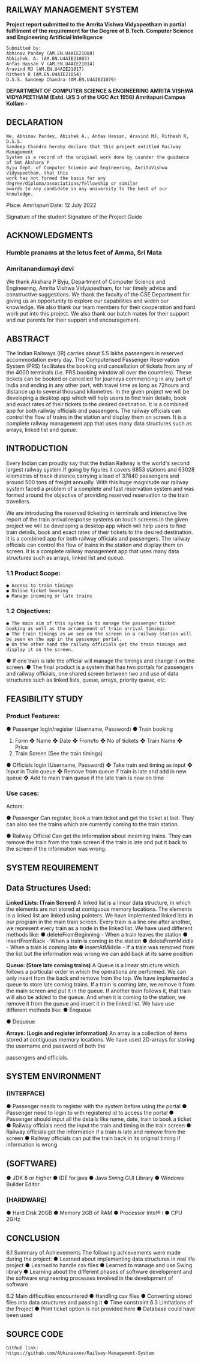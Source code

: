 ## RAILWAY MANAGEMENT SYSTEM

**Project report submitted to the Amrita Vishwa Vidyapeetham in partial fulfilment of the
requirement for the Degree of
B.Tech. Computer Science and Engineering
Artificial Intelligence**

```
Submitted by:
Abhinav Pandey (AM.EN.U4AIE21088)
Abhishek. A. (AM.EN.U4AIE21003)
Anfas Hassan V (AM.EN.U4AIE21014)
Aravind MJ (AM.EN.U4AIE21017)
Rithesh R (AM.EN.U4AIE21054)
D.S.S. Sandeep Chandra (AM.EN.U4AIE21079)
```



**DEPARTMENT OF COMPUTER SCIENCE & ENGINEERING AMRITA VISHWA
VIDYAPEETHAM
(Estd. U/S 3 of the UGC Act 1956)
Amritapuri Campus Kollam -**

## DECLARATION

```
We, Abhinav Pandey, Abishek A., Anfas Hassan, Aravind MJ, Rithesh R, D.S.S.
Sandeep Chandra hereby declare that this project entitled Railway Management
System is a record of the original work done by usunder the guidance of Smt Akshara P
Byju Dept. of Computer Science and Engineering, AmritaVishwa Vidyapeetham, that this
work has not formed the basis for any degree/diploma/associations/fellowship or similar
awards to any candidate in any university to the best of our knowledge.
```

Place: Amritapuri Date: 12 July 2022

Signature of the student Signature of the Project Guide

## ACKNOWLEDGMENTS

### Humble pranams at the lotus feet of Amma, Sri Mata

### Amritanandamayi devi

We thank Akshara P Byju, Department of Computer Science and Engineering, Amrita
Vishwa Vidyapeetham, for her timely advice and constructive suggestions. We thank the
faculty of the CSE Department for giving us an opportunity to explore our capabilities and
widen our knowledge. We also thank our team members for their cooperation and hard
work put into this project. We also thank our batch mates for their support and our parents
for their support and encouragement.

## ABSTRACT

The Indian Railways (IR) carries about 5.5 lakhs passengers in reserved accommodation
every day. The Computerised Passenger Reservation System (PRS) facilitates the booking
and cancellation of tickets from any of the 4000 terminals (i.e. PRS booking window all
over the countries). These tickets can be booked or cancelled for journeys commencing in
any part of India and ending in any other part, with travel time as long as 72hours and
distance up to several thousand kilometres. In the given project we will be developing a
desktop app which will help users to find train details, book and exact rates of their tickets
to the desired destination. It is a combined app for both railway officials and passengers.
The railway officials can control the flow of trains in the station and display them on screen.
It is a complete railway management app that uses many data structures such as arrays,
linked list and queue.

## INTRODUCTION

Every Indian can proudly say that the Indian Railway is the world's second
largest railway system.If going by figures it covers 6853 stations and 63028
kilometres of track distance,carrying a load of 37840 passengers and around 500
tons of freight annually. With this huge magnitude our railway system faced a
problem of a complete and fast reservation system and was formed around the
objective of providing reserved reservation to the train travellers.

We are introducing the reserved ticketing in terminals and interactive live report
of the train arrival response systems on touch screens.In the given project we
will be developing a desktop app which will help users to find train details, book
and exact rates of their tickets to the desired destination. It is a combined app for
both railway officials and passengers. The railway officials can control the flow
of trains in the station and display them on screen. It is a complete railway
management app that uses many data structures such as arrays, linked list and
queue.

### 1.1 Product Scope:

```
● Access to train timings
● Online ticket booking
● Manage incoming or late trains
```

### 1.2 Objectives:

```
● The main aim of this system is to manage the passenger ticket
booking as well as the arrangement of train arrival timings.
● The train timings as we see on the screen in a railway station will
be seen on the app in the passenger portal.
● On the other hand the railway officials get the train timings and
display it on the screen.
```

● If one train is late the official will manage the timings and change
it on the screen.
● The final product is a system that has two portals for passengers
and railway officials, one shared screen between two and use of
data structures such as linked lists, queue, arrays, priority queue,
etc.

## FEASIBILITY STUDY

### Product Features:

● Passenger login/register
(Username, Password)
● Train booking

1. Form
   ❖ Name
   ❖ Date
   ❖ From/to
   ❖ No of tickets
   ❖ Train Name
   ❖ Price
2. Train Screen
   (See the train timings)

● Officials login
(Username, Password)
❖ Take train and timing as input
❖ Input in Train queue
❖ Remove from queue if train is late and add in new queue
❖ Add to main train queue if the late train is now on time

### Use cases:

Actors:

● Passenger Can
register, book a train ticket and get
the ticket at last. They can also see the
trains which are currently coming to the
train station.

● Railway Official
Can get the information about incoming
trains. They can remove the train from
the train screen if the train is late and put
it back to the screen if the information
was wrong.

## SYSTEM REQUIREMENT

## Data Structures Used:

**Linked Lists: (Train Screen)**
A linked list is a linear data structure, in which the elements are not stored
at contiguous memory locations. The elements in a linked list are linked
using pointers.
We have implemented linked lists in our program in the main train screen.
Every train is a line one after another, we represent every train as a node in
the linked list.
We have used different methods like:
● deleteFromBeginning - When a train leaves the station
● insertFromBack - When a train is coming to the station
● deleteFromMiddle - When a train is coming late
● insertAtMiddle - If a train was removed from the list but the
information was wrong we can add back at its same position

**Queue: (Store late coming trains)**
A Queue is a linear structure which follows a particular order in which the
operations are performed. We can only insert from the back and remove
from the top.
We have implemented a queue to store late coming trains. If a train is
coming late, we remove it from the main screen and put it in the queue. If
another train follows it, that train will also be added to the queue. And
when it is coming to the station, we remove it from the queue and insert it
in the linked list.
We have use different methods like:
● Enqueue

● Dequeue

**Arrays: (Login and register information)**
An array is a collection of items stored at contiguous memory locations. We
have used 2D-arrays for storing the username and password of both the

passengers and officials.

## SYSTEM ENVIRONMENT

### (INTERFACE)

● Passenger needs to register with the system before using the portal
● Passenger need to login to with registered id to access the portal
● Passenger should input all the details like name, date, train to book a
ticket
● Railway officials need the input the train and timing in the train screen
● Railway officials get the information if a train is late and remove from
the screen
● Railway officials can put the train back in its original timing if
information is wrong

## (SOFTWARE)

● JDK 8 or higher
● IDE for java
● Java Swing GUI Library
● Windows Builder Editor

### (HARDWARE)

● Hard Disk 20GB
● Memory 2GB of RAM
● Processor Intel® i
● CPU 2GHz

## CONCLUSION

6.1 Summary of Achievements
The following achievements were made during the project:
● Learned about implementing data structures in real life project
● Learned to handle csv files
● Learned to manage and use Swing library
● Learning about the different phases of software development and
the software engineering processes involved in the development
of software

6.2 Main difficulties encountered
● Handling csv files
● Converting stored files into data structures and passing it
● Time constraint
6.3 Limitations of the Project
● Print ticket option is not provided here
● Database could have been used

## SOURCE CODE

```
Github link:
https://github.com/Abhinavxox/Railway-Management-System
```
